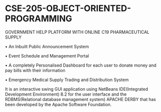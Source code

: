 # CSE-205-OBJECT-ORIENTED-PROGRAMMING
GOVERNMENT HELP PLATFORM WITH ONLINE C19 PHARMACEUTICAL SUPPLY


• An Inbuilt Public Announcement System

• Event Schedule and Management Portal

• A completely Personalised Dashboard for each user to donate money and pay bills with their information

• Emergency Medical Supply Trading and Distribution System

It is an interactive swing GUI application using NetBeans IDE(Integrated Development Environment) 8.2 for the user interface and the RDBMS(Relational database management system) APACHE DERBY that has been developed by the Apache Software Foundation. 
